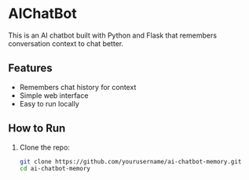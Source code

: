 # AIChatBot

This is an AI chatbot built with Python and Flask that remembers conversation context to chat better.

## Features
- Remembers chat history for context
- Simple web interface
- Easy to run locally

## How to Run

1. Clone the repo:
   ```bash
   git clone https://github.com/yourusername/ai-chatbot-memory.git
   cd ai-chatbot-memory
